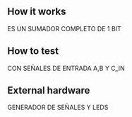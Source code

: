 <!---

This file is used to generate your project datasheet. Please fill in the information below and delete any unused
sections.

You can also include images in this folder and reference them in the markdown. Each image must be less than
512 kb in size, and the combined size of all images must be less than 1 MB.
-->

## How it works

ES UN SUMADOR COMPLETO DE 1 BIT
## How to test

CON SEÑALES DE ENTRADA A,B Y C_IN

## External hardware

GENERADOR DE SEÑALES Y LEDS
